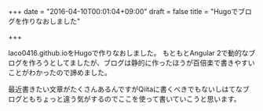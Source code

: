 +++
date = "2016-04-10T00:01:04+09:00"
draft = false
title = "Hugoでブログを作りなおしました"

+++

<!--more-->

laco0416.github.ioをHugoで作りなおしました。
もともとAngular 2で動的なブログを作ろうとしてましたが、ブログは静的に作ったほうが百倍楽で書きやすいことがわかったので諦めました。

最近書きたい文章がたくさんあるんですがQiitaに書くべきでもないしはてなブログともちょっと違う気がするのでここを使って書いていこうと思います。